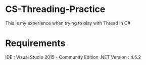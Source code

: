 # CS-Threading-Practice
This is my experience when trying to play with Thread in C#

# Requirements
IDE             : Visual Studio 2015 - Community Edition
.NET Version    : 4.5.2
